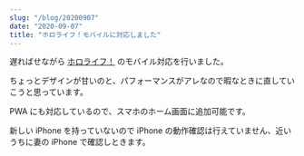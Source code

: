 ```yaml
---
slug: "/blog/20200907"
date: "2020-09-07"
title: "ホロライフ！モバイルに対応しました"
---
```


遅ればせながら [ホロライフ！](https://hololife.kk-web.link/) のモバイル対応を行いました。

ちょっとデザインが甘いのと、パフォーマンスがアレなので暇なときに直していこうと思っています。

PWA にも対応しているので、スマホのホーム画面に追加可能です。

新しい iPhone を持っていないので iPhone の動作確認は行えていません、近いうちに妻の iPhone で確認しときます。
